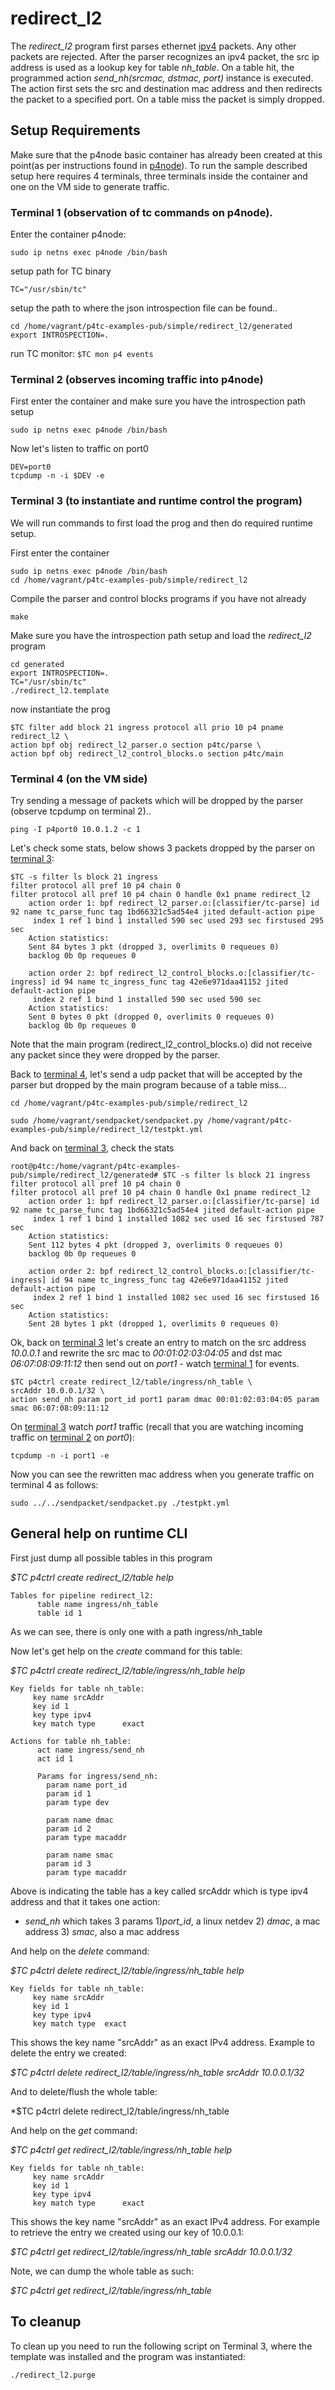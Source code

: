 # redirect_l2

The *redirect_l2* program first parses ethernet <u>ipv4</u> packets. Any other packets are
rejected. After the parser recognizes an ipv4 packet, the src ip address is used as a lookup
key for table *nh_table*. On a table hit, the programmed action *send_nh(srcmac, dstmac, port)* instance is executed. The action first sets the src and destination mac address and then redirects the packet to a specified port. On a table miss the packet is simply dropped.

## Setup Requirements

Make sure that the p4node basic container has already been created at this point(as per instructions found in [p4node](https://github.com/p4tc-dev/p4tc-examples-pub.git)). To run the sample described setup here requires 4 terminals, three terminals inside the container and one on the VM side to generate traffic.

### Terminal 1 (observation of tc commands on p4node).

Enter the container p4node:

`sudo ip netns exec p4node /bin/bash`

setup path for TC binary

`TC="/usr/sbin/tc"`

setup the path to where the json introspection file can be found..

```
cd /home/vagrant/p4tc-examples-pub/simple/redirect_l2/generated
export INTROSPECTION=.
```
run TC monitor:
`$TC mon p4 events`

### Terminal 2 (observes incoming traffic into p4node)

First enter the container and make sure you have the introspection path setup

`sudo ip netns exec p4node /bin/bash`

Now let's listen to traffic on port0

```
DEV=port0
tcpdump -n -i $DEV -e
```

### Terminal 3 (to instantiate and runtime control the program)

We will run commands to first load the prog and then do required runtime setup.

First enter the container

```
sudo ip netns exec p4node /bin/bash
cd /home/vagrant/p4tc-examples-pub/simple/redirect_l2
```

Compile the parser and control blocks programs if you have not already

`make`

Make sure you have the introspection path setup and load the *redirect_l2* program

```
cd generated
export INTROSPECTION=.
TC="/usr/sbin/tc"
./redirect_l2.template
```

now instantiate the prog

```
$TC filter add block 21 ingress protocol all prio 10 p4 pname redirect_l2 \
action bpf obj redirect_l2_parser.o section p4tc/parse \
action bpf obj redirect_l2_control_blocks.o section p4tc/main
```

### Terminal 4 (on the VM side)

Try sending a message of packets which will be dropped by the parser (observe tcpdump on terminal 2)..

`ping -I p4port0 10.0.1.2 -c 1`

Let's check some stats, below shows 3 packets dropped by the parser on <u>terminal 3</u>:

```
$TC -s filter ls block 21 ingress
filter protocol all pref 10 p4 chain 0
filter protocol all pref 10 p4 chain 0 handle 0x1 pname redirect_l2
	action order 1: bpf redirect_l2_parser.o:[classifier/tc-parse] id 92 name tc_parse_func tag 1bd66321c5ad54e4 jited default-action pipe
	 index 1 ref 1 bind 1 installed 590 sec used 293 sec firstused 295 sec
 	Action statistics:
	Sent 84 bytes 3 pkt (dropped 3, overlimits 0 requeues 0)
	backlog 0b 0p requeues 0

	action order 2: bpf redirect_l2_control_blocks.o:[classifier/tc-ingress] id 94 name tc_ingress_func tag 42e6e971daa41152 jited default-action pipe
	 index 2 ref 1 bind 1 installed 590 sec used 590 sec
 	Action statistics:
	Sent 0 bytes 0 pkt (dropped 0, overlimits 0 requeues 0)
	backlog 0b 0p requeues 0
```

Note that the main program (redirect_l2_control_blocks.o) did not receive any packet since they were dropped by the parser.

Back to <u>terminal 4</u>, let's send a udp packet that will be accepted by the parser but dropped by the main program because of a table miss...

`cd /home/vagrant/p4tc-examples-pub/simple/redirect_l2`

`sudo /home/vagrant/sendpacket/sendpacket.py /home/vagrant/p4tc-examples-pub/simple/redirect_l2/testpkt.yml`

And back on <u>terminal 3</u>, check the stats

```
root@p4tc:/home/vagrant/p4tc-examples-pub/simple/redirect_l2/generated# $TC -s filter ls block 21 ingress
filter protocol all pref 10 p4 chain 0
filter protocol all pref 10 p4 chain 0 handle 0x1 pname redirect_l2
	action order 1: bpf redirect_l2_parser.o:[classifier/tc-parse] id 92 name tc_parse_func tag 1bd66321c5ad54e4 jited default-action pipe
	 index 1 ref 1 bind 1 installed 1082 sec used 16 sec firstused 787 sec
 	Action statistics:
	Sent 112 bytes 4 pkt (dropped 3, overlimits 0 requeues 0)
	backlog 0b 0p requeues 0

	action order 2: bpf redirect_l2_control_blocks.o:[classifier/tc-ingress] id 94 name tc_ingress_func tag 42e6e971daa41152 jited default-action pipe
	 index 2 ref 1 bind 1 installed 1082 sec used 16 sec firstused 16 sec
 	Action statistics:
	Sent 28 bytes 1 pkt (dropped 1, overlimits 0 requeues 0)
```

Ok, back on <u>terminal 3</u> let's create an entry to match on the src address *10.0.0.1* and rewrite the src mac to *00:01:02:03:04:05* and dst mac *06:07:08:09:11:12* then send out on *port1* - watch <u>terminal 1</u> for events.

```
$TC p4ctrl create redirect_l2/table/ingress/nh_table \
srcAddr 10.0.0.1/32 \
action send_nh param port_id port1 param dmac 00:01:02:03:04:05 param smac 06:07:08:09:11:12
```

On <u>terminal 3</u> watch *port1* traffic (recall that you are watching incoming traffic on <u>terminal 2</u> on *port0*):

`tcpdump -n -i port1 -e`

Now you can see the rewritten mac address when you generate traffic on terminal 4 as follows:

`sudo ../../sendpacket/sendpacket.py ./testpkt.yml`

## General help on runtime CLI

First just dump all possible tables in this program

*$TC p4ctrl create redirect_l2/table help*

```
Tables for pipeline redirect_l2:
	  table name ingress/nh_table
	  table id 1
```

As we can see, there is only one with a path ingress/nh_table

Now let's get help on the *create* command for this table:

*$TC p4ctrl create redirect_l2/table/ingress/nh_table help*

```
Key fields for table nh_table:
	 key name srcAddr
	 key id 1
	 key type ipv4
	 key match type 	 exact

Actions for table nh_table:
	  act name ingress/send_nh
	  act id 1

	  Params for ingress/send_nh:
	    param name port_id
	    param id 1
	    param type dev

	    param name dmac
	    param id 2
	    param type macaddr

	    param name smac
	    param id 3
	    param type macaddr
```

Above is indicating the table has a key called srcAddr which is type ipv4 address and that it takes one action:
  - *send_nh* which takes 3 params 1)*port_id*, a linux netdev 2) *dmac*, a mac address 3) *smac*, also a mac address

And help on the *delete* command:

*$TC p4ctrl delete redirect_l2/table/ingress/nh_table help*

```
Key fields for table nh_table:
	 key name srcAddr
	 key id 1
	 key type ipv4
	 key match type  exact
```

This shows the key name "srcAddr" as an exact IPv4 address.
Example to delete the entry we created:

*$TC p4ctrl delete redirect_l2/table/ingress/nh_table srcAddr 10.0.0.1/32*

And to delete/flush the whole table:

*$TC p4ctrl delete redirect_l2/table/ingress/nh_table

And help on the *get* command:

*$TC p4ctrl get redirect_l2/table/ingress/nh_table help*

```
Key fields for table nh_table:
	 key name srcAddr
	 key id 1
	 key type ipv4
	 key match type 	 exact
```

This shows the key name "srcAddr" as an exact IPv4 address.
For example to retrieve the entry we created using our key of 10.0.0.1:

*$TC p4ctrl get redirect_l2/table/ingress/nh_table srcAddr 10.0.0.1/32*

Note, we can dump the whole table as such:

*$TC p4ctrl get redirect_l2/table/ingress/nh_table*


To cleanup
----------
To clean up you need to run the following script on Terminal 3, where the template was installed and the program was instantiated:

`./redirect_l2.purge`
